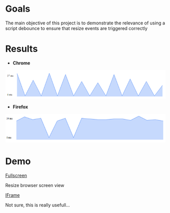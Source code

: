 Goals
=====

The main objective of this project is to demonstrate the relevance of using a script debounce to ensure that resize events are triggered correctly

Results
======

- **Chrome**

![logo!](https://github.com/jfroffice/jquery.trueresize/raw/master/img/chrome.png)

- **Firefox**

![logo!](https://github.com/jfroffice/jquery.trueresize/raw/master/img/firefox.png)

Demo
====

[Fullscreen](http://jfroffice.github.com/jquery.trueresize/fullscreen/)

Resize browser screen view

[IFrame](http://jfroffice.github.com/jquery.trueresize/iframe/)

Not sure, this is really usefull...
